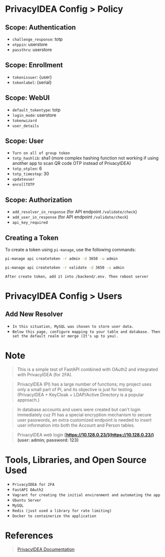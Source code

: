 # PrivacyIDEA Config > Policy
## Scope: Authentication
- `challenge_response`: totp
- `otppin`: userstore
- `passthru`: userstore

## Scope: Enrollment
- `tokenissuer`: {user}
- `tokenlabel`: {serial}

## Scope: WebUI
- `default_tokentype`: totp
- `login_mode`: userstore
- `tokenwizard`
- `user_details`

## Scope: User
- `Turn on all of group token`
- `totp_hashlib`: sha1 (more complex hashing function not working if using another app to scan QR code OTP instead of PrivacyIDEA)
- `totp_otplen`: 6
- `totp_timestep`: 30
- `updateuser`
- `enrollTOTP`

## Scope: Authorization
- `add_resolver_in_response` (for API endpoint `/validate/check`)
- `add_user_in_response` (for API endpoint `/validate/check`)
- `api_key_required`

## Creating a Token

To create a token using `pi-manage`, use the following commands:

```sh
pi-manage api createtoken -r admin -d 3650 -u admin
```

```sh
pi-manage api createtoken -r validate -d 3650 -u admin
```

`After create token, add it into /backend/.env. Then reboot server`

# PrivacyIDEA Config > Users
## Add New Resolver
- `In this situation, MySQL was chosen to store user data.`
- `Below this page, configure mapping to your table and database. Then set the default realm or merge (It's up to you).`

# Note
> This is a simple test of FastAPI combined with OAuth2 and integrated with PrivacyIDEA (for 2FA).

> PrivacyIDEA (PI) has a large number of functions; my project uses only a small part of PI, and its objective is just for testing. (PrivacyIDEA + KeyCloak + LDAP/Active Directory is a popular approach.)

> In database accounts and users were created but can't login immediately cuz PI has a special encryption mechanism to secure user passwords, an extra customized endpoint is needed to insert user information into both the Account and Person tables.

> PrivacyIDEA web login __[https://10.128.0.23/](https://10.128.0.23/)__ **(user: admin; password: 123)**

# Tools, Libraries, and Open Source Used
- `PrivacyIDEA for 2FA`
- `FastAPI OAuth2`
- `Vagrant for creating the initial environment and automating the app`
- `Ubuntu Server`
- `MySQL`
- `Redis (just used a library for rate limiting)`
- `Docker to containerize the application`

# References
> [PrivacyIDEA Documentation](https://privacyidea.readthedocs.io/en/latest/index.html)
